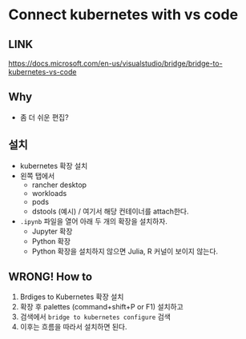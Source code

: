 # Connect kubernetes with vs code 

## LINK 

https://docs.microsoft.com/en-us/visualstudio/bridge/bridge-to-kubernetes-vs-code

## Why 

- 좀 더 쉬운 편집? 

## 설치 

- kubernetes 확장 설치 
- 왼쪽 탭에서 
  + rancher desktop 
  + workloads 
  + pods 
  + dstools (예시) / 여기서 해당 컨테이너를 attach한다. 
- `.ipynb` 파일을 열어 아래 두 개의 확장을 설치하자.  
  + Jupyter 확장 
  + Python 확장
  + Python 확장을 설치하지 않으면 Julia, R 커널이 보이지 않는다. 

## WRONG! How to 

1. Brdiges to Kubernetes 확장 설치 
2. 확장 후 palettes (command+shift+P or F1) 설치하고 
3. 검색에서 `bridge to kubernetes configure` 검색 
4. 이후는 흐름을 따라서 설치하면 된다. 


